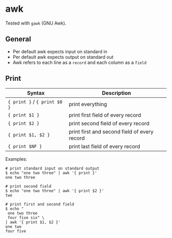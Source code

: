 # awk

Tested with `gawk` (GNU Awk).

## General

* Per default awk expects input on standard in
* Per default awk expects output on standard out
* Awk refers to each line as a `record` and each column as a `field`

## Print

| Syntax                       | Description |
| ---------------------------- | ----------- |
| `{ print }` / `{ print $0 }` | print everything |
| `{ print $1 }`               | print first field of every record |
| `{ print $2 }`               | print second field of every record |
| `{ print $1, $2 }`           | print first and second field of every record |
| `{ print $NF }`              | print last field of every record |

Examples:

```shell
# print standard input on standard output
$ echo "one two three" | awk '{ print }'
one two three

# print second field
$ echo "one two three" | awk '{ print $2 }'
two

# print first and second field
$ echo "
 one two three
 four five six" \
| awk '{ print $1, $2 }'
one two
four five
```
